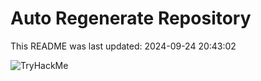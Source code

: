 # Auto Regenerate Repository

This README was last updated: 2024-09-24 20:43:02

 ![TryHackMe](https://tryhackme.com/badge/533634)
